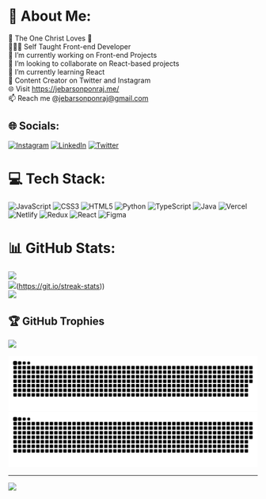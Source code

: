 # 💫 About Me:
👀 The One Christ Loves 💝<br>🧑🏻‍💻 Self Taught Front-end Developer<br>🔭 I’m currently working on Front-end Projects<br>👯 I’m looking to collaborate on React-based projects<br>🌱 I’m currently learning React<br>💬 Content Creator on Twitter and Instagram<br>🌐 Visit https://jebarsonponraj.me/<br>📫 Reach me @jebarsonponraj@gmail.com


## 🌐 Socials:
[![Instagram](https://img.shields.io/badge/Instagram-%23E4405F.svg?logo=Instagram&logoColor=white)](https://instagram.com/jebarsonponraj) [![LinkedIn](https://img.shields.io/badge/LinkedIn-%230077B5.svg?logo=linkedin&logoColor=white)](https://www.linkedin.com/in/jebarson-ponraj-9aba19183/) [![Twitter](https://img.shields.io/badge/Twitter-%231DA1F2.svg?logo=Twitter&logoColor=white)](https://twitter.com/JebarsonPonraj) 

# 💻 Tech Stack:
![JavaScript](https://img.shields.io/badge/javascript-%23323330.svg?style=flat&logo=javascript&logoColor=%23F7DF1E) ![CSS3](https://img.shields.io/badge/css3-%231572B6.svg?style=flat&logo=css3&logoColor=white) ![HTML5](https://img.shields.io/badge/html5-%23E34F26.svg?style=flat&logo=html5&logoColor=white) ![Python](https://img.shields.io/badge/python-3670A0?style=flat&logo=python&logoColor=ffdd54) ![TypeScript](https://img.shields.io/badge/typescript-%23007ACC.svg?style=flat&logo=typescript&logoColor=white) ![Java](https://img.shields.io/badge/java-%23ED8B00.svg?style=flat&logo=java&logoColor=white) ![Vercel](https://img.shields.io/badge/vercel-%23000000.svg?style=flat&logo=vercel&logoColor=white) ![Netlify](https://img.shields.io/badge/netlify-%23000000.svg?style=flat&logo=netlify&logoColor=#00C7B7) ![Redux](https://img.shields.io/badge/redux-%23593d88.svg?style=flat&logo=redux&logoColor=white) ![React](https://img.shields.io/badge/react-%2320232a.svg?style=flat&logo=react&logoColor=%2361DAFB) 	![Figma](https://img.shields.io/badge/figma-%23F24E1E.svg?style=flat&logo=figma&logoColor=white)
# 📊 GitHub Stats:
![](https://github-readme-stats.vercel.app/api?username=jebarsonponraj&theme=merko&hide_border=false&include_all_commits=false&count_private=true)<br/>
![](https://streak-stats.demolab.com/?user=abishuablessmic&theme=chartreuse-dark&hide_border=true)(https://git.io/streak-stats))<br/>
![](https://github-readme-stats.vercel.app/api/top-langs/?username=jebarsonponraj&theme=merko&hide_border=false&include_all_commits=false&count_private=true&layout=compact)

## 🏆 GitHub Trophies
![](https://github-profile-trophy.vercel.app/?username=jebarsonponraj&theme=radical&no-frame=false&no-bg=true&margin-w=4)

![github contribution grid snake animation](https://raw.githubusercontent.com/jebarsonponraj/jebarsonponraj/output/github-contribution-grid-snake-dark.svg#gh-dark-mode-only)![github contribution grid snake animation](https://raw.githubusercontent.com/jebarsonponraj/jebarsonponraj/output/github-contribution-grid-snake.svg#gh-light-mode-only)

---
[![](https://visitcount.itsvg.in/api?id=jebarsonponraj&icon=0&color=0)](https://visitcount.itsvg.in)

<!-- Proudly created with GPRM ( https://gprm.itsvg.in ) -->
